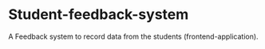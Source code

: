# Student-feedback-system
A Feedback system to record data from  the students (frontend-application).
